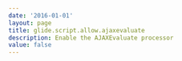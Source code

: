 ```yaml
---
date: '2016-01-01'
layout: page
title: glide.script.allow.ajaxevaluate
description: Enable the AJAXEvaluate processor
value: false
---
```


